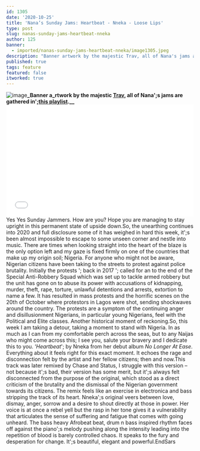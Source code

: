 ```yaml
---
id: 1305
date: '2020-10-25'
title: 'Nana’s Sunday Jams: Heartbeat - Nneka - Loose Lips'
type: post
slug: nanas-sunday-jams-heartbeat-nneka
author: 125
banner:
  - imported/nanas-sunday-jams-heartbeat-nneka/image1305.jpeg
description: "Banner artwork by the majestic Trav, all of Nana's jams are gathered in\_this playlist. Yes Yes Sunday Jammers. How are you? Hope you are managing to stay upright in this permanent state of upside down. So, the unearthing continues into 2020 and full disclosure some of it has weighed in hard this week, it’s been [...]Read More..."
published: true
tags: feature
featured: false
itworked: true
---
```

![image](../imported/nanas-sunday-jams-heartbeat-nneka/image1305.jpeg)**_Banner a_rtwork by the majestic [Trav](https://www.backdownwarchild.co.uk/), all of Nana';s jams are gathered in';__[__this playlist__](https://open.spotify.com/playlist/12UoQ8ov5i6P8BIfm2lOjS?si=jarAn1CXSEuYB9vAxJidOg)__.__**<iframe width='100%' height='300' scrolling='no' frameborder='no' allow='autoplay' src='//www.youtube.com/embed/6ivg3J3h5Ps?wmode=opaque'></iframe>Yes Yes Sunday Jammers. How are you? Hope you are managing to stay upright in this permanent state of upside down.So, the unearthing continues into 2020 and full disclosure some of it has weighed in hard this week, it';s been almost impossible to escape to some unseen corner and nestle into music. There are times when looking straight into the heart of the blaze is the only option left and my gaze is fixed firmly on one of the countries that make up my origin soil; Nigeria. For anyone who might not be aware, Nigerian citizens have been taking to the streets to protest against police brutality. Initially the protests '; back in 2017 '; called for an to the end of the Special Anti-Robbery Squad which was set up to tackle armed robbery but the unit has gone on to abuse its power with accusations of kidnapping, murder, theft, rape, torture, unlawful detentions and arrests, extortion to name a few. It has resulted in mass protests and the horrific scenes on the 20th of October where protestors in Lagos were shot, sending shockwaves around the country. The protests are a symptom of the continuing anger and disillusionment Nigerians, in particular young Nigerians, feel with the Political and Elite classes. Another historical moment of reckoning.So, this week I am taking a detour, taking a moment to stand with Nigeria. In as much as I can from my comfortable perch across the seas, but to any Naijas who might come across this; I see you, salute your bravery and I dedicate this to you. ‘_Heartbeat_'; by Nneka from her debut album _No Longer At Ease_. Everything about it feels right for this exact moment. It echoes the rage and disconnection felt by the artist and her fellow citizens; then and now.This track was later remixed by Chase and Status, I struggle with this version – not because it';s bad, their version has some merit, but it';s always felt disconnected from the purpose of the original, which stood as a direct criticism of the brutality and the dismissal of the Nigerian government towards its citizens. The remix feels like an exercise in electronica and bass stripping the track of its heart. Nneka';s original veers between love, dismay, anger, sorrow and a desire to shout directly at those in power. Her voice is at once a rebel yell but the rasp in her tone gives it a vulnerability that articulates the sense of suffering and fatigue that comes with going unheard. The bass heavy Afrobeat beat, drum n bass inspired rhythm faces off against the piano';s melody pushing along the intensity leading into the repetition of blood is barely controlled chaos. It speaks to the fury and desperation for change. It';s beautiful, elegant and powerful.EndSars
